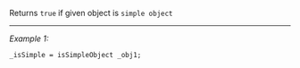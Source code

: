 Returns `true` if given object is `simple object`


---
*Example 1:*
```sqf
_isSimple = isSimpleObject _obj1;
```
